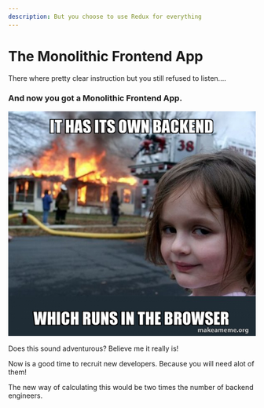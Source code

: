 ```yaml
---
description: But you choose to use Redux for everything
---
```


# The Monolithic Frontend App

There where pretty clear instruction but you still refused to listen....

### And now you got a Monolithic Frontend App.

![](.gitbook/assets/it-has-its-453813c190.jpg)

Does this sound adventurous? Believe me it really is!

Now is a good time to recruit new developers. Because you will need alot of them!

The new way of calculating this would be two times the number of backend engineers.

